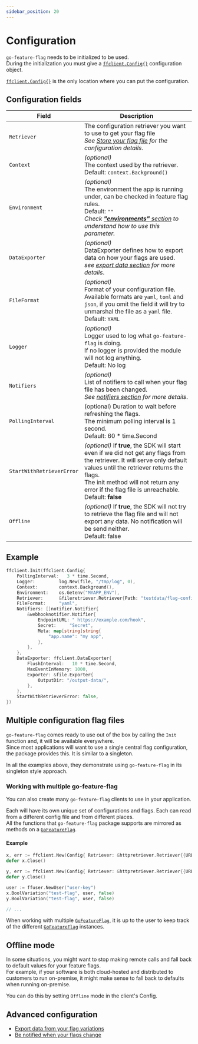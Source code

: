 ```yaml
---
sidebar_position: 20
---
```


# Configuration
`go-feature-flag` needs to be initialized to be used.  
During the initialization you must give a [`ffclient.Config{}`](https://pkg.go.dev/github.com/thomaspoignant/go-feature-flag#Config) configuration object.  

[`ffclient.Config{}`](https://pkg.go.dev/github.com/thomaspoignant/go-feature-flag#Config) is the only location where you can put the configuration.

## Configuration fields

| Field                     | Description                                                                                                                                                                                                                                                                      |
|---------------------------|----------------------------------------------------------------------------------------------------------------------------------------------------------------------------------------------------------------------------------------------------------------------------------|
| `Retriever`               | The configuration retriever you want to use to get your flag file<br/> *See [Store your flag file](flag_file/index.md) for the configuration details*.                                                                                                                           |
| `Context`                 | *(optional)*<br/>The context used by the retriever.<br />Default: `context.Background()`                                                                                                                                                                                         |
| `Environment`             | <a name="option_environment"></a>*(optional)*<br/>The environment the app is running under, can be checked in feature flag rules.<br />Default: `""`<br/>*Check [**"environments"** section](../flag_format/#environments) to understand how to use this parameter.*             |
| `DataExporter`            | *(optional)*<br/>DataExporter defines how to export data on how your flags are used.<br/> *see [export data section](data_collection/index.md) for more details*.                                                                                                                |
| `FileFormat`              | *(optional)*<br/>Format of your configuration file. Available formats are `yaml`, `toml` and `json`, if you omit the field it will try to unmarshal the file as a `yaml` file.<br/>Default: `YAML`                                                                               |
| `Logger`                  | *(optional)*<br/>Logger used to log what `go-feature-flag` is doing.<br />If no logger is provided the module will not log anything.<br/>Default: No log                                                                                                                         |
| `Notifiers`               | *(optional)*<br/>List of notifiers to call when your flag file has been changed.<br/> *See [notifiers section](./notifier/index.md) for more details*.                                                                                                                           |
| `PollingInterval`         | (optional) Duration to wait before refreshing the flags.<br/>The minimum polling interval is 1 second.<br/>Default: 60 * time.Second                                                                                                                                             |
| `StartWithRetrieverError` | *(optional)* If **true**, the SDK will start even if we did not get any flags from the retriever. It will serve only default values until the retriever returns the flags.<br/>The init method will not return any error if the flag file is unreachable.<br/>Default: **false** |
| `Offline`                 | *(optional)* If **true**, the SDK will not try to retrieve the flag file and will not export any data. No notification will be send neither.<br/>Default: false                                                                                                                  |

## Example
```go
ffclient.Init(ffclient.Config{ 
    PollingInterval:   3 * time.Second,
    Logger:         log.New(file, "/tmp/log", 0),
    Context:        context.Background(),
    Environment:    os.Getenv("MYAPP_ENV"),
    Retriever:      &fileretriever.Retriever{Path: "testdata/flag-config.yaml"},
    FileFormat:     "yaml",
    Notifiers: []notifier.Notifier{
        &webhooknotifier.Notifier{
            EndpointURL: " https://example.com/hook",
            Secret:     "Secret",
            Meta: map[string]string{
                "app.name": "my app",
            },
        },
    },
    DataExporter: ffclient.DataExporter{
        FlushInterval:   10 * time.Second,
        MaxEventInMemory: 1000,
        Exporter: &file.Exporter{
            OutputDir: "/output-data/",
        },
    },
    StartWithRetrieverError: false,
})
```

## Multiple configuration flag files
`go-feature-flag` comes ready to use out of the box by calling the `Init` function and, it will be available everywhere.  
Since most applications will want to use a single central flag configuration, the package provides this. It is similar to a singleton.

In all the examples above, they demonstrate using `go-feature-flag` in its singleton style approach.

### Working with multiple go-feature-flag

You can also create many `go-feature-flag` clients to use in your application.  

Each will have its own unique set of configurations and flags. Each can read from a different config file and from different places.  
All the functions that `go-feature-flag` package supports are mirrored as methods on a [`GoFeatureFlag`](https://pkg.go.dev/github.com/thomaspoignant/go-feature-flag#GoFeatureFlag).

#### Example

```go linenums="1"
x, err := ffclient.New(Config{ Retriever: &httpretriever.Retriever{{URL: "http://example.com/flag-config.yaml",}})
defer x.Close()

y, err := ffclient.New(Config{ Retriever: &httpretriever.Retriever{{URL: "http://example.com/test2.yaml",}})
defer y.Close()

user := ffuser.NewUser("user-key")
x.BoolVariation("test-flag", user, false)
y.BoolVariation("test-flag", user, false)

// ...
```

When working with multiple [`GoFeatureFlag`](https://pkg.go.dev/github.com/thomaspoignant/go-feature-flag#GoFeatureFlag), it is up to the user to keep track of the different [`GoFeatureFlag`](https://pkg.go.dev/github.com/thomaspoignant/go-feature-flag#GoFeatureFlag) instances.

## Offline mode
In some situations, you might want to stop making remote calls and fall back to default values for your feature flags.  
For example, if your software is both cloud-hosted and distributed to customers to run on-premise, it might make sense 
to fall back to defaults when running on-premise.

You can do this by setting `Offline` mode in the client's Config.

## Advanced configuration

- [Export data from your flag variations](./data_collection/index.md)
- [Be notified when your flags change](./notifier/index.md)
